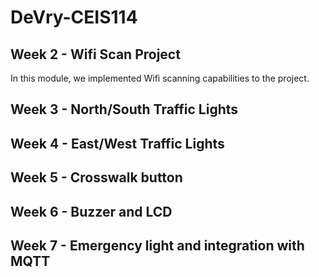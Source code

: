# DeVry-CEIS114

## Week 2 - Wifi Scan Project

In this module, we implemented Wifi scanning capabilities to the project.

## Week 3 - North/South Traffic Lights

## Week 4 - East/West Traffic Lights

## Week 5 - Crosswalk button

## Week 6 - Buzzer and LCD

## Week 7 - Emergency light and integration with MQTT
